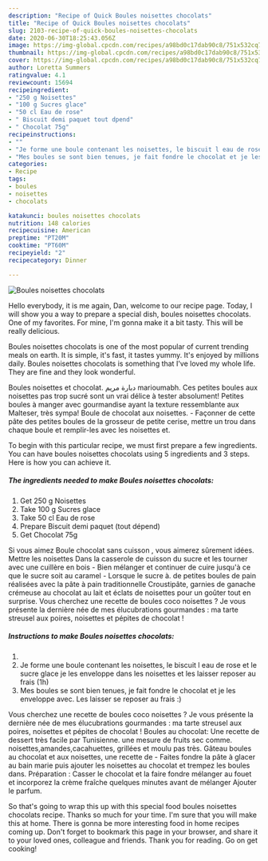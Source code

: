 ```yaml
---
description: "Recipe of Quick Boules noisettes chocolats"
title: "Recipe of Quick Boules noisettes chocolats"
slug: 2103-recipe-of-quick-boules-noisettes-chocolats
date: 2020-06-30T18:25:43.056Z
image: https://img-global.cpcdn.com/recipes/a98bd0c17dab90c8/751x532cq70/boules-noisettes-chocolats-photo-principale-de-la-recette.jpg
thumbnail: https://img-global.cpcdn.com/recipes/a98bd0c17dab90c8/751x532cq70/boules-noisettes-chocolats-photo-principale-de-la-recette.jpg
cover: https://img-global.cpcdn.com/recipes/a98bd0c17dab90c8/751x532cq70/boules-noisettes-chocolats-photo-principale-de-la-recette.jpg
author: Loretta Summers
ratingvalue: 4.1
reviewcount: 15694
recipeingredient:
- "250 g Noisettes"
- "100 g Sucres glace"
- "50 cl Eau de rose"
- " Biscuit demi paquet tout dpend"
- " Chocolat 75g"
recipeinstructions:
- ""
- "Je forme une boule contenant les noisettes, le biscuit l eau de rose et le sucre glace je les enveloppe dans les noisettes et les laisser reposer au frais (1h)"
- "Mes boules se sont bien tenues, je fait fondre le chocolat et je les enveloppe avec. Les laisser se reposer au frais :)"
categories:
- Recipe
tags:
- boules
- noisettes
- chocolats

katakunci: boules noisettes chocolats 
nutrition: 148 calories
recipecuisine: American
preptime: "PT20M"
cooktime: "PT60M"
recipeyield: "2"
recipecategory: Dinner

---
```



![Boules noisettes chocolats](https://img-global.cpcdn.com/recipes/a98bd0c17dab90c8/751x532cq70/boules-noisettes-chocolats-photo-principale-de-la-recette.jpg)

Hello everybody, it is me again, Dan, welcome to our recipe page. Today, I will show you a way to prepare a special dish, boules noisettes chocolats. One of my favorites. For mine, I'm gonna make it a bit tasty. This will be really delicious.

Boules noisettes chocolats is one of the most popular of current trending meals on earth. It is simple, it's fast, it tastes yummy. It's enjoyed by millions daily. Boules noisettes chocolats is something that I've loved my whole life. They are fine and they look wonderful.

Boules noisettes et chocolat. دبارة مريم marioumabh. Ces petites boules aux noisettes pas trop sucré sont un vrai délice à tester absolument! Petites boules à manger avec gourmandise ayant la texture ressemblante aux Malteser, très sympa! Boule de chocolat aux noisettes. - Façonner de cette pâte des petites boules de la grosseur de petite cerise, mettre un trou dans chaque boule et remplir-les avec les noisettes et.


To begin with this particular recipe, we must first prepare a few ingredients. You can have boules noisettes chocolats using 5 ingredients and 3 steps. Here is how you can achieve it.

<!--inarticleads1-->

##### The ingredients needed to make Boules noisettes chocolats:

1. Get 250 g Noisettes
1. Take 100 g Sucres glace
1. Take 50 cl Eau de rose
1. Prepare  Biscuit demi paquet (tout dépend)
1. Get  Chocolat 75g


Si vous aimez Boule chocolat sans cuisson , vous aimerez sûrement idées. Mettre les noisettes Dans la casserole de cuisson du sucre et les tourner avec une cuillère en bois - Bien mélanger et continuer de cuire jusqu&#39;à ce que le sucre soit au caramel - Lorsque le sucre à. de petites boules de pain réalisées avec la pâte à pain traditionnelle Croustipâte, garnies de ganache crémeuse au chocolat au lait et éclats de noisettes pour un goûter tout en surprise. Vous cherchez une recette de boules coco noisettes ? Je vous présente la dernière née de mes élucubrations gourmandes : ma tarte streusel aux poires, noisettes et pépites de chocolat ! 

<!--inarticleads2-->

##### Instructions to make Boules noisettes chocolats:

1. 
1. Je forme une boule contenant les noisettes, le biscuit l eau de rose et le sucre glace je les enveloppe dans les noisettes et les laisser reposer au frais (1h)
1. Mes boules se sont bien tenues, je fait fondre le chocolat et je les enveloppe avec. Les laisser se reposer au frais :)


Vous cherchez une recette de boules coco noisettes ? Je vous présente la dernière née de mes élucubrations gourmandes : ma tarte streusel aux poires, noisettes et pépites de chocolat ! Boules au chocolat: Une recette de dessert très facile par Tunisienne. une mesure de fruits sec comme. noisettes,amandes,cacahuettes, grillées et moulu pas très. Gâteau boules au chocolat et aux noisettes, une recette de - Faites fondre la pâte à glacer au bain marie puis ajouter les noisettes au chocolat et trempez les boules dans. Préparation : Casser le chocolat et la faire fondre mélanger au fouet et incorporez la crème fraîche quelques minutes avant de mélanger Ajouter le parfum. 

So that's going to wrap this up with this special food boules noisettes chocolats recipe. Thanks so much for your time. I'm sure that you will make this at home. There is gonna be more interesting food in home recipes coming up. Don't forget to bookmark this page in your browser, and share it to your loved ones, colleague and friends. Thank you for reading. Go on get cooking!

